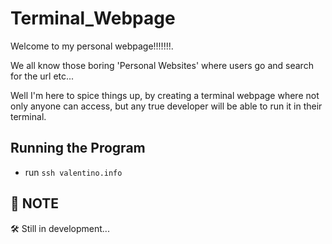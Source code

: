 # Terminal_Webpage
Welcome to my personal webpage!!!!!!!. 

We all know those boring 'Personal Websites' where users go and search for the url etc... 

Well I'm here to spice things up, by creating a terminal webpage where not only anyone can access, but any true developer will be able to run it in their terminal.

## Running the Program
- run `ssh valentino.info` 

## 🚨 NOTE

🛠️ Still in development...
